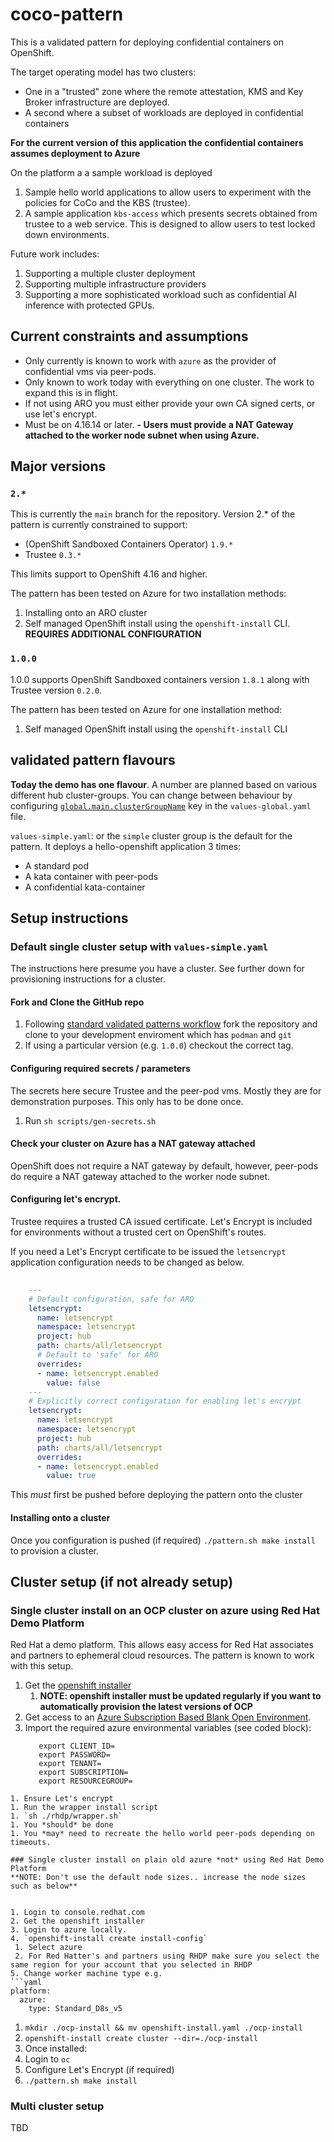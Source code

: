 # coco-pattern
This is a validated pattern for deploying confidential containers on OpenShift.

The target operating model has two clusters: 

- One in a "trusted" zone where the remote attestation, KMS and Key Broker infrastructure are deployed.
- A second where a subset of workloads are deployed in confidential containers 

**For the current version of this application the confidential containers assumes deployment to Azure**

On the platform a a sample workload is deployed
 
1. Sample hello world applications to allow users to experiment with the policies for CoCo and the KBS (trustee).
2. A sample application `kbs-access` which presents secrets obtained from trustee to a web service. This is designed to allow users to test locked down environments.

Future work includes:

1. Supporting a multiple cluster deployment
2. Supporting multiple infrastructure providers
3. Supporting a more sophisticated workload such as confidential AI inference with protected GPUs.


## Current constraints and assumptions

- Only currently is known to work with `azure` as the provider of confidential vms via peer-pods.
- Only known to work today with everything on one cluster. The work to expand this is in flight.
- If not using ARO you must either provide your own CA signed certs, or use let's encrypt.
- Must be on 4.16.14 or later.
**- Users must provide a NAT Gateway attached to the worker node subnet when using Azure.**

## Major versions

### `2.*`
This is currently the `main` branch for the repository. Version 2.* of the pattern is currently constrained to support:
- (OpenShift Sandboxed Containers Operator) `1.9.*`
- Trustee `0.3.*`

This limits support to OpenShift 4.16 and higher.

The pattern has been tested on Azure for two installation methods:
1. Installing onto an ARO cluster
2. Self managed OpenShift install using the `openshift-install` CLI. **REQUIRES ADDITIONAL CONFIGURATION**


### `1.0.0`
1.0.0 supports OpenShift Sandboxed containers version `1.8.1` along with Trustee version `0.2.0`.

The pattern has been tested on Azure for one installation method:
1. Self managed OpenShift install using the `openshift-install` CLI



## validated pattern flavours 
**Today the demo has one flavour**. 
A number are planned based on various different hub cluster-groups.
You can change between behaviour by configuring [`global.main.clusterGroupName`](https://validatedpatterns.io/learn/values-files/) key in the `values-global.yaml` file. 


`values-simple.yaml`: or the `simple` cluster group is the default for the pattern.
It deploys a hello-openshift application 3 times: 
- A standard pod
- A kata container with peer-pods
- A confidential kata-container

## Setup instructions


### Default single cluster setup with `values-simple.yaml`

The instructions here presume you have a cluster. See further down for provisioning instructions for a cluster.

#### Fork and Clone the GitHub repo
1. Following [standard validated patterns workflow](https://validatedpatterns.io/learn/workflow/) fork the repository and clone to your development enviroment which has `podman` and `git`
2. If using a particular version (e.g. `1.0.0`) checkout the correct tag.


#### Configuring required secrets / parameters
The secrets here secure Trustee and the peer-pod vms. Mostly they are for demonstration purposes. 
This only has to be done once.

1. Run `sh scripts/gen-secrets.sh`

#### Check your cluster on Azure has a NAT gateway attached
OpenShift does not require a NAT gateway by default, however, peer-pods do require a NAT gateway attached to the worker node subnet.


#### Configuring let's encrypt.

Trustee requires a trusted CA issued certificate. Let's Encrypt is included for environments without a trusted cert on OpenShift's routes.

If you need a Let's Encrypt certificate to be issued the `letsencrypt` application configuration needs to be changed as below.
```yaml
    
    ---
    # Default configuration, safe for ARO
    letsencrypt:
      name: letsencrypt
      namespace: letsencrypt
      project: hub
      path: charts/all/letsencrypt
      # Default to 'safe' for ARO
      overrides:
      - name: letsencrypt.enabled
        value: false
    ---
    # Explicitly correct configuration for enabling let's encrypt
    letsencrypt:
      name: letsencrypt
      namespace: letsencrypt
      project: hub
      path: charts/all/letsencrypt
      overrides:
      - name: letsencrypt.enabled
        value: true  
```

This *must* first be pushed before deploying the pattern onto the cluster 

#### Installing onto a cluster
Once you configuration is pushed (if required) `./pattern.sh make install` to provision a cluster. 


## Cluster setup (if not already setup)

### Single cluster install on an OCP cluster on azure using Red Hat Demo Platform

Red Hat a demo platform. This allows easy access for Red Hat associates and partners to ephemeral cloud resources. The pattern is known to work with this setup.
1. Get the [openshift installer](https://console.redhat.com/openshift/downloads)
   1. **NOTE: openshift installer must be updated regularly if you want to automatically provision the latest versions of OCP**
2. Get access to an [Azure Subscription Based Blank Open Environment](https://catalog.demo.redhat.com/catalog?category=Open_Environments&search=azure&item=babylon-catalog-prod%2Fazure-gpte.open-environment-azure-subscription.prod).
3. Import the required azure environmental variables (see coded block):
   ```
      export CLIENT_ID=
      export PASSWORD=
      export TENANT=
      export SUBSCRIPTION=
      export RESOURCEGROUP=
  ```
1. Ensure Let's encrypt 
1. Run the wrapper install script 
  1. `sh ./rhdp/wrapper.sh`
1. You *should* be done
  1. You *may* need to recreate the hello world peer-pods depending on timeouts.

### Single cluster install on plain old azure *not* using Red Hat Demo Platform
**NOTE: Don't use the default node sizes.. increase the node sizes such as below**


1. Login to console.redhat.com
2. Get the openshift installer
3. Login to azure locally.
4. `openshift-install create install-config`
   1. Select azure
   2. For Red Hatter's and partners using RHDP make sure you select the same region for your account that you selected in RHDP
5. Change worker machine type e.g.
```yaml
  platform:
    azure:
      type: Standard_D8s_v5
```
1. `mkdir ./ocp-install && mv openshift-install.yaml ./ocp-install`
2. `openshift-install create cluster --dir=./ocp-install`
3. Once installed:
  1. Login to `oc`
  2. Configure Let's Encrypt (if required)
  3. `./pattern.sh make install`

### Multi cluster setup
TBD

